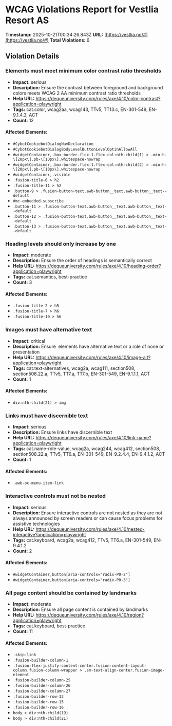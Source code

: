 # WCAG Violations Report for Vestlia Resort AS

**Timestamp:** 2025-10-21T00:34:26.843Z
**URL:** [https://vestlia.no/#](https://vestlia.no/#)
**Total Violations:** 6

## Violation Details

### Elements must meet minimum color contrast ratio thresholds

- **Impact:** serious
- **Description:** Ensure the contrast between foreground and background colors meets WCAG 2 AA minimum contrast ratio thresholds
- **Help URL:** https://dequeuniversity.com/rules/axe/4.10/color-contrast?application=playwright
- **Tags:** cat.color, wcag2aa, wcag143, TTv5, TT13.c, EN-301-549, EN-9.1.4.3, ACT
- **Count:** 12

#### Affected Elements:

- `#CybotCookiebotDialogNavDeclaration`
- `#CybotCookiebotDialogBodyLevelButtonLevelOptinAllowAll`
- `#widgetContainer,.box-border.flex-1.flex-col:nth-child(1) > .min-h-\[20px\].pb-\[10px\].whitespace-nowrap`
- `#widgetContainer,.box-border.flex-1.flex-col:nth-child(2) > .min-h-\[20px\].pb-\[10px\].whitespace-nowrap`
- `#widgetContainer,.visible`
- `.fusion-title-6 > h2`
- `.fusion-title-11 > h2`
- `.button-9 > .fusion-button-text.awb-button__text.awb-button__text--default`
- `#mc-embedded-subscribe`
- `.button-11 > .fusion-button-text.awb-button__text.awb-button__text--default`
- `.button-12 > .fusion-button-text.awb-button__text.awb-button__text--default`
- `.button-13 > .fusion-button-text.awb-button__text.awb-button__text--default`

### Heading levels should only increase by one

- **Impact:** moderate
- **Description:** Ensure the order of headings is semantically correct
- **Help URL:** https://dequeuniversity.com/rules/axe/4.10/heading-order?application=playwright
- **Tags:** cat.semantics, best-practice
- **Count:** 3

#### Affected Elements:

- `.fusion-title-2 > h5`
- `.fusion-title-7 > h6`
- `.fusion-title-10 > h6`

### Images must have alternative text

- **Impact:** critical
- **Description:** Ensure <img> elements have alternative text or a role of none or presentation
- **Help URL:** https://dequeuniversity.com/rules/axe/4.10/image-alt?application=playwright
- **Tags:** cat.text-alternatives, wcag2a, wcag111, section508, section508.22.a, TTv5, TT7.a, TT7.b, EN-301-549, EN-9.1.1.1, ACT
- **Count:** 1

#### Affected Elements:

- `div:nth-child(21) > img`

### Links must have discernible text

- **Impact:** serious
- **Description:** Ensure links have discernible text
- **Help URL:** https://dequeuniversity.com/rules/axe/4.10/link-name?application=playwright
- **Tags:** cat.name-role-value, wcag2a, wcag244, wcag412, section508, section508.22.a, TTv5, TT6.a, EN-301-549, EN-9.2.4.4, EN-9.4.1.2, ACT
- **Count:** 1

#### Affected Elements:

- `.awb-oc-menu-item-link`

### Interactive controls must not be nested

- **Impact:** serious
- **Description:** Ensure interactive controls are not nested as they are not always announced by screen readers or can cause focus problems for assistive technologies
- **Help URL:** https://dequeuniversity.com/rules/axe/4.10/nested-interactive?application=playwright
- **Tags:** cat.keyboard, wcag2a, wcag412, TTv5, TT6.a, EN-301-549, EN-9.4.1.2
- **Count:** 2

#### Affected Elements:

- `#widgetContainer,button[aria-controls="radix-P0-2"]`
- `#widgetContainer,button[aria-controls="radix-P0-3"]`

### All page content should be contained by landmarks

- **Impact:** moderate
- **Description:** Ensure all page content is contained by landmarks
- **Help URL:** https://dequeuniversity.com/rules/axe/4.10/region?application=playwright
- **Tags:** cat.keyboard, best-practice
- **Count:** 11

#### Affected Elements:

- `.skip-link`
- `.fusion-builder-column-1`
- `.fusion-flex-justify-content-center.fusion-content-layout-column.fusion-column-wrapper > .sm-text-align-center.fusion-image-element`
- `.fusion-builder-column-25`
- `.fusion-builder-column-26`
- `.fusion-builder-column-27`
- `.fusion-builder-row-13`
- `.fusion-builder-row-15`
- `.fusion-builder-row-16`
- `body > div:nth-child(19)`
- `body > div:nth-child(21)`
